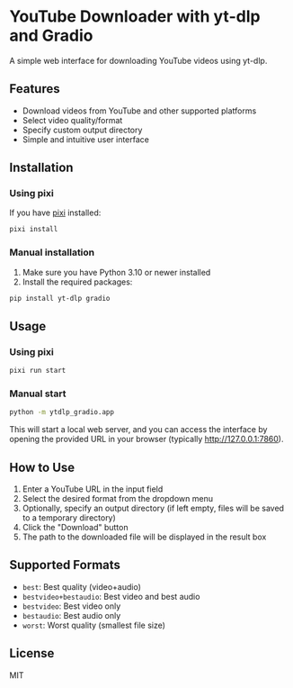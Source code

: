 # YouTube Downloader with yt-dlp and Gradio

A simple web interface for downloading YouTube videos using yt-dlp.

## Features

- Download videos from YouTube and other supported platforms
- Select video quality/format
- Specify custom output directory
- Simple and intuitive user interface

## Installation

### Using pixi

If you have [pixi](https://pixi.sh/) installed:

```bash
pixi install
```

### Manual installation

1. Make sure you have Python 3.10 or newer installed
2. Install the required packages:

```bash
pip install yt-dlp gradio
```

## Usage

### Using pixi

```bash
pixi run start
```

### Manual start

```bash
python -m ytdlp_gradio.app
```

This will start a local web server, and you can access the interface by opening the provided URL in your browser (typically http://127.0.0.1:7860).

## How to Use

1. Enter a YouTube URL in the input field
2. Select the desired format from the dropdown menu
3. Optionally, specify an output directory (if left empty, files will be saved to a temporary directory)
4. Click the "Download" button
5. The path to the downloaded file will be displayed in the result box

## Supported Formats

- `best`: Best quality (video+audio)
- `bestvideo+bestaudio`: Best video and best audio
- `bestvideo`: Best video only
- `bestaudio`: Best audio only
- `worst`: Worst quality (smallest file size)

## License

MIT 
